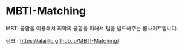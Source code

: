 # MBTI-Matching
MBTI 궁합을 이용해서 최악의 궁합을 피해서 팀을 빌드해주는 웹사이트입니다.

링크 : https://alajillo.github.io/MBTI-Matching/
